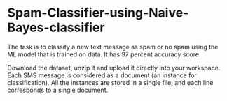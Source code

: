# Spam-Classifier-using-Naive-Bayes-classifier
The task is to classify a new text message as spam or no spam using the ML model that is trained on data. It has 97 percent accuracy score. 


Download the dataset, unzip it and upload it directly into your workspace. Each SMS message is considered as a document (an instance for classification). All the instances are stored in a single file, and each line corresponds to a single document.
